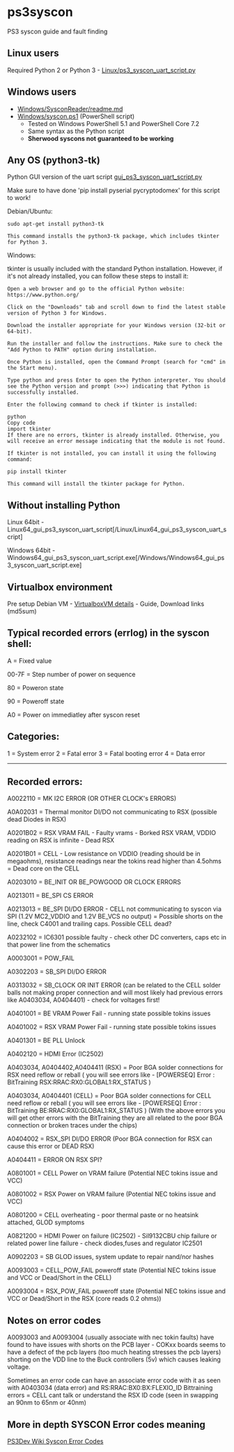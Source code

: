 # ps3syscon
PS3 syscon guide and fault finding

## Linux users  
Required Python 2 or Python 3 - [Linux/ps3_syscon_uart_script.py](/Linux/ps3_syscon_uart_script.py)

## Windows users 
  - [Windows/SysconReader/readme.md](/Windows/SysconReader/readme.md)
  - [Windows/syscon.ps1](Windows/syscon.ps1) (PowerShell script)
    - Tested on Windows PowerShell 5.1 and PowerShell Core 7.2
    - Same syntax as the Python script
    - **Sherwood syscons not guaranteed to be working**

## Any OS (python3-tk)

Python GUI version of the uart script [gui_ps3_syscon_uart_script.py](/gui_ps3_syscon_uart_script.py)

Make sure to have done 'pip install pyserial pycryptodomex' for this script to work!

Debian/Ubuntu:

```
sudo apt-get install python3-tk

This command installs the python3-tk package, which includes tkinter for Python 3.
```

Windows: 

tkinter is usually included with the standard Python installation. However, if it's not already installed, you can follow these steps to install it:

```
Open a web browser and go to the official Python website: https://www.python.org/

Click on the "Downloads" tab and scroll down to find the latest stable version of Python 3 for Windows.

Download the installer appropriate for your Windows version (32-bit or 64-bit).

Run the installer and follow the instructions. Make sure to check the "Add Python to PATH" option during installation.

Once Python is installed, open the Command Prompt (search for "cmd" in the Start menu).

Type python and press Enter to open the Python interpreter. You should see the Python version and prompt (>>>) indicating that Python is successfully installed.
```
```
Enter the following command to check if tkinter is installed:

python
Copy code
import tkinter
If there are no errors, tkinter is already installed. Otherwise, you will receive an error message indicating that the module is not found.

If tkinter is not installed, you can install it using the following command:

pip install tkinter

This command will install the tkinter package for Python.
```

## Without installing Python

Linux 64bit - Linux64_gui_ps3_syscon_uart_script[/Linux/Linux64_gui_ps3_syscon_uart_script]

Windows 64bit - Windows64_gui_ps3_syscon_uart_script.exe[/Windows/Windows64_gui_ps3_syscon_uart_script.exe]

## Virtualbox environment

Pre setup Debian VM - [VirtualboxVM details](/VirtualboxVM/README.md) - Guide, Download links (md5sum)

## Typical recorded errors (errlog) in the syscon shell:

A = Fixed value

00-7F = Step number of power on sequence

80 = Poweron state

90 = Poweroff state

A0 = Power on immediatley after syscon reset

## Categories:

1 = System error
2 = Fatal error
3 = Fatal booting error
4 = Data error

------------------------------------------------

## Recorded errors:

A0022110 = MK I2C ERROR (OR OTHER CLOCK's ERRORS)

A0A02031 = Thermal monitor DI/DO not communicating to RSX (possible dead Diodes in RSX)

A0201B02 = RSX VRAM FAIL - Faulty vrams - Borked RSX VRAM, VDDIO reading on RSX is infinite - Dead RSX

A0201B01 = CELL - Low resistance on VDDIO (reading should be in megaohms), resistance readings near the tokins read higher than 4.5ohms = Dead core on the CELL

A0203010 = BE_INIT OR BE_POWGOOD OR CLOCK ERRORS

A0213011 =  BE_SPI CS ERROR

A0213013 = BE_SPI DI/DO ERROR - CELL not communicating to syscon via SPI (1.2V MC2_VDDIO and 1.2V BE_VCS no output) = Possible shorts on the line, check C4001 and trailing caps. Possible CELL dead?

A0232102 = IC6301 possible faulty - check other DC converters, caps etc in that power line from the schematics

A0003001 = POW_FAIL

A0302203 = SB_SPI DI/DO ERROR

A0313032 = SB_CLOCK OR INIT ERROR (can be related to the CELL solder balls not making proper connection and will most likely had previous errors like A0403034, A0404401) - check for voltages first!

A0401001 = BE VRAM Power Fail - running state possible tokins issues

A0401002 = RSX VRAM Power Fail - running state possible tokins issues

A0401301 = BE PLL Unlock

A0402120 = HDMI Error (IC2502)

A0403034, A0404402,A0404411 (RSX) = Poor BGA solder connections for RSX need reflow or reball ( you will see errors like - [POWERSEQ] Error : BitTraining RSX:RRAC:RX0:GLOBAL1:RX_STATUS )

A0403034, A0404401 (CELL) = Poor BGA solder connections for CELL need reflow or reball ( you will see errors like - [POWERSEQ] Error : BitTraining BE:RRAC:RX0:GLOBAL1:RX_STATUS )
(With the above errors you will get other errors with the BitTraining they are all related to the poor BGA connection or broken traces under the chips)

A0404002 = RSX_SPI DI/DO ERROR (Poor BGA connection for RSX can cause this error or DEAD RSX)

A0404411 = ERROR ON RSX SPI?

A0801001 = CELL Power on VRAM failure (Potential NEC tokins issue and VCC)

A0801002 = RSX Power on VRAM failure (Potential NEC tokins issue and VCC)

A0801200 = CELL overheating - poor thermal paste or no heatsink attached, GLOD symptoms

A0821200 = HDMI Power on failure (IC2502) - Sil9132CBU chip failure or related power line failure - check diodes,fuses and regulator IC2501

A0902203 = SB GLOD issues, system update to repair nand/nor hashes

A0093003 = CELL_POW_FAIL poweroff state (Potential NEC tokins issue and VCC or Dead/Short in the CELL)

A0093004 = RSX_POW_FAIL poweroff state (Potential NEC tokins issue and VCC or Dead/Short in the RSX (core reads 0.2 ohms))

## Notes on error codes

A0093003 and A0093004 (usually associate with nec tokin faults) have found to have issues with shorts on the PCB layer - COKxx boards seems to have a defect of the pcb layers (too much heating stresses the pcb layers) shorting on the VDD line to the Buck controllers (5v)
which causes leaking voltage.

Sometimes an error code can have an associate error code with it as seen with A0403034 (data error) and RS:RRAC:BX0:BX:FLEXIO_ID Bittraining errors = CELL cant talk or understand the RSX ID code (seen in swapping an 90nm to 65nm or 40nm)


## More in depth SYSCON Error codes meaning
[PS3Dev Wiki Syscon Error Codes](https://www.psdevwiki.com/ps3/Syscon_Error_Codes)
